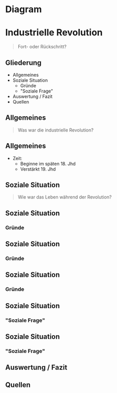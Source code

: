 # Diagram
<!-- .slide: class="fig-container" data-fig-id="fig-intro" data-file="intro.html" -->



# Industrielle Revolution
> Fort- oder Rückschritt?



## Gliederung
+ Allgemeines
+ Soziale Situation
  + Gründe
  + "Soziale Frage"
+ Auswertung / Fazit
+ Quellen



## Allgemeines

> Was war die industrielle Revolution?


## Allgemeines

+ Zeit:
  + Beginne im späten 18. Jhd
  + Verstärkt 19. Jhd



## Soziale Situation

> Wie war das Leben während der Revolution?


## Soziale Situation <!-- .slide: data-transition="slide-in none-out" -->
### Gründe


## Soziale Situation <!-- .slide: data-transition="none" -->
### Gründe


## Soziale Situation <!-- .slide: data-transition="none-in slide-out" -->
### Gründe


## Soziale Situation <!-- .slide: data-transition="slide-in none-out" -->
### "Soziale Frage"


## Soziale Situation <!-- .slide: data-transition="none-in slide-out" -->
### "Soziale Frage"



## Auswertung / Fazit



## Quellen
